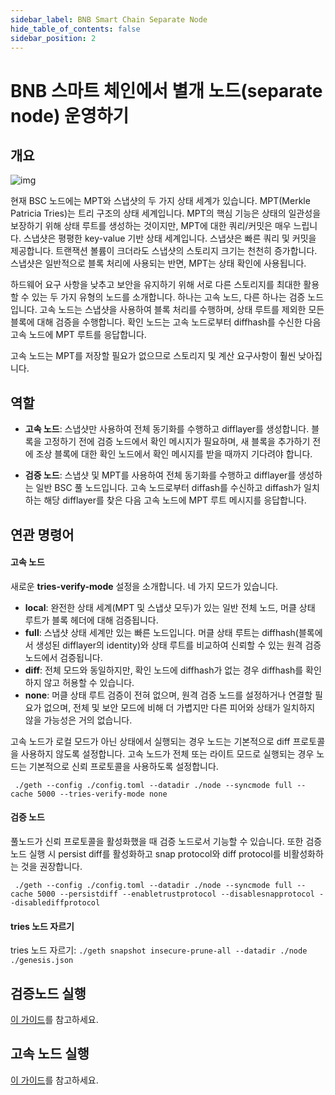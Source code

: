 ```yaml
---
sidebar_label: BNB Smart Chain Separate Node
hide_table_of_contents: false
sidebar_position: 2
---
```


# BNB 스마트 체인에서 별개 노드(separate node) 운영하기

## 개요

![img](../static/img/separate-node-architecture.png)

현재 BSC 노드에는 MPT와 스냅샷의 두 가지 상태 세계가 있습니다. MPT(Merkle Patricia Tries)는 트리 구조의 상태 세계입니다. MPT의 핵심 기능은 상태의 일관성을 보장하기 위해 상태 루트를 생성하는 것이지만, MPT에 대한 쿼리/커밋은 매우 느립니다. 스냅샷은 평평한 key-value 기반 상태 세계입니다. 스냅샷은 빠른 쿼리 및 커밋을 제공합니다. 트랜잭션 볼륨이 크더라도 스냅샷의 스토리지 크기는 천천히 증가합니다. 스냅샷은 일반적으로 블록 처리에 사용되는 반면, MPT는 상태 확인에 사용됩니다.

하드웨어 요구 사항을 낮추고 보안을 유지하기 위해 서로 다른 스토리지를 최대한 활용할 수 있는 두 가지 유형의 노드를 소개합니다. 하나는 고속 노드, 다른 하나는 검증 노드입니다. 고속 노드는 스냅샷을 사용하여 블록 처리를 수행하며, 상태 루트를 제외한 모든 블록에 대해 검증을 수행합니다. 확인 노드는 고속 노드로부터 diffhash를 수신한 다음 고속 노드에 MPT 루트를 응답합니다.

고속 노드는 MPT를 저장할 필요가 없으므로 스토리지 및 계산 요구사항이 훨씬 낮아집니다.

## 역할

- **고속 노드**: 스냅샷만 사용하여 전체 동기화를 수행하고 difflayer를 생성합니다. 블록을 고정하기 전에 검증 노드에서 확인 메시지가 필요하며, 새 블록을 추가하기 전에 조상 블록에 대한 확인 노드에서 확인 메시지를 받을 때까지 기다려야 합니다.

- **검증 노드**: 스냅샷 및 MPT를 사용하여 전체 동기화를 수행하고 difflayer를 생성하는 일반 BSC 풀 노드입니다. 고속 노드로부터 diffash를 수신하고 diffash가 일치하는 해당 difflayer를 찾은 다음 고속 노드에 MPT 루트 메시지를 응답합니다.


## 연관 명령어

#### 고속 노드
새로운 **tries-verify-mode** 설정을 소개합니다. 네 가지 모드가 있습니다.
- **local**: 완전한 상태 세계(MPT 및 스냅샷 모두)가 있는 일반 전체 노드, 머클 상태 루트가 블록 헤더에 대해 검증됩니다.
- **full**: 스냅샷 상태 세계만 있는 빠른 노드입니다. 머클 상태 루트는 diffhash(블록에서 생성된 difflayer의 identity)와 상태 루트를 비교하여 신뢰할 수 있는 원격 검증 노드에서 검증됩니다.
- **diff**: 전체 모드와 동일하지만, 확인 노드에 diffhash가 없는 경우 diffhash를 확인하지 않고 허용할 수 있습니다.
- **none**: 머클 상태 루트 검증이 전혀 없으며, 원격 검증 노드를 설정하거나 연결할 필요가 없으며, 전체 및 보안 모드에 비해 더 가볍지만 다른 피어와 상태가 일치하지 않을 가능성은 거의 없습니다.

고속 노드가 로컬 모드가 아닌 상태에서 실행되는 경우 노드는 기본적으로 diff 프로토콜을 사용하지 않도록 설정합니다. 고속 노드가 전체 또는 라이트 모드로 실행되는 경우 노드는 기본적으로 신뢰 프로토콜을 사용하도록 설정합니다.

` ./geth --config ./config.toml --datadir ./node --syncmode full --cache 5000 --tries-verify-mode none`

#### 검증 노드
풀노드가 신뢰 프로토콜을 활성화했을 때 검증 노드로서 기능할 수 있습니다. 또한 검증 노드 실행 시 persist diff를 활성화하고 snap protocol와 diff protocol를 비활성화하는 것을 권장합니다.

` ./geth --config ./config.toml --datadir ./node --syncmode full --cache 5000 --persistdiff --enabletrustprotocol --disablesnapprotocol --disablediffprotocol`

#### tries 노드 자르기
tries 노드 자르기:  `./geth snapshot insecure-prune-all --datadir ./node  ./genesis.json`

## 검증노드 실행
[이 가이드](./BSC-verify-node.md)를 참고하세요.

## 고속 노드 실행
[이 가이드](./BSC-fast-node.md)를 참고하세요.
